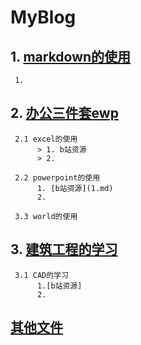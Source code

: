 # MyBlog

## 1. [markdown的使用](markdown.md)
     1. 


## 2. [办公三件套ewp](EWP.md)

     2.1 excel的使用
          > 1. b站资源
          > 2.

     2.2 powerpoint的使用
          1. [b站资源](1.md)
          2.

     3.3 world的使用

## 3. [建筑工程的学习](SE.md)
     3.1 CAD的学习
          1.[b站资源]
          2.
     
##   [其他文件](other.md)
